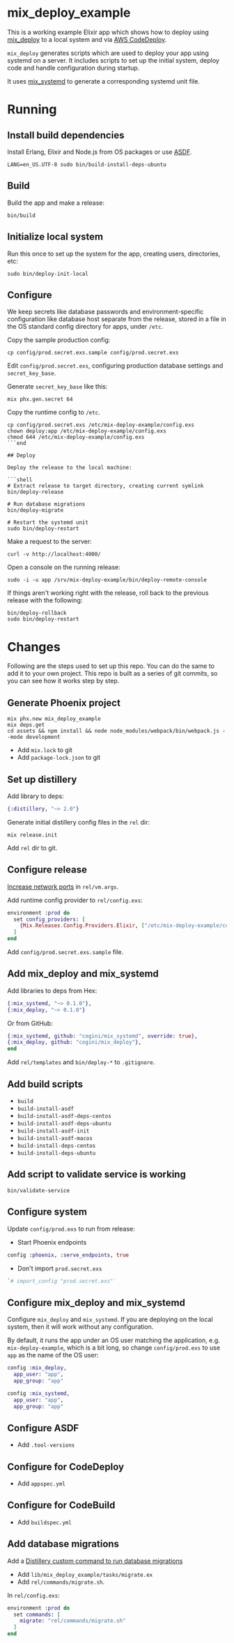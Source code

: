 # mix_deploy_example

This is a working example Elixir app which shows how to deploy using
[mix_deploy](https://github.com/cogini/mix_deploy) to a local system and via
[AWS CodeDeploy](https://aws.amazon.com/codedeploy/).

`mix_deploy` generates scripts which are used to deploy your app using systemd
on a server. It includes scripts to set up the initial system, deploy
code and handle configuration during startup.

It uses [mix_systemd](https://github.com/cogini/mix_systemd) to generate a corresponding
systemd unit file.

# Running

## Install build dependencies

Install Erlang, Elixir and Node.js from OS packages or use
[ASDF](https://www.cogini.com/blog/using-asdf-with-elixir-and-phoenix/).

```shell
LANG=en_US.UTF-8 sudo bin/build-install-deps-ubuntu
```

## Build

Build the app and make a release:

```shell
bin/build
```

## Initialize local system

Run this once to set up the system for the app, creating users, directories,
etc:

```shell
sudo bin/deploy-init-local
```

## Configure

We keep secrets like database passwords and environment-specific configuration
like database host separate from the release, stored in a file in the OS
standard config directory for apps, under `/etc`.

Copy the sample production config:

```shell
cp config/prod.secret.exs.sample config/prod.secret.exs
```

Edit `config/prod.secret.exs`, configuring production database settings and `secret_key_base`.

Generate `secret_key_base` like this:

```shell
mix phx.gen.secret 64
```

Copy the runtime config to `/etc`.

```shell
cp config/prod.secret.exs /etc/mix-deploy-example/config.exs
chown deploy:app /etc/mix-deploy-example/config.exs
chmod 644 /etc/mix-deploy-example/config.exs
```end

## Deploy

Deploy the release to the local machine:

```shell
# Extract release to target directory, creating current symlink
bin/deploy-release

# Run database migrations
bin/deploy-migrate

# Restart the systemd unit
sudo bin/deploy-restart
```

Make a request to the server:

```shell
curl -v http://localhost:4000/
```

Open a console on the running release:

```shell
sudo -i -u app /srv/mix-deploy-example/bin/deploy-remote-console
```

If things aren't working right with the release, roll back to the previous
release with the following:

```shell
bin/deploy-rollback
sudo bin/deploy-restart
```

# Changes

Following are the steps used to set up this repo. You can do the same to add
it to your own project. This repo is built as a series of git commits, so you
can see how it works step by step.

## Generate Phoenix project

```shell
mix phx.new mix_deploy_example
mix deps.get
cd assets && npm install && node node_modules/webpack/bin/webpack.js --mode development
```

* Add `mix.lock` to git
* Add `package-lock.json` to git

## Set up distillery

Add library to deps:

```elixir
{:distillery, "~> 2.0"}
```

Generate initial distillery config files in the `rel` dir:

```shell
mix release.init
```

Add `rel` dir to git.

## Configure release

[Increase network ports](https://www.cogini.com/blog/tuning-tcp-ports-for-your-phoenix-app/) in `rel/vm.args`.

Add runtime config provider to `rel/config.exs`:

```elixir
environment :prod do
  set config_providers: [
    {Mix.Releases.Config.Providers.Elixir, ["/etc/mix-deploy-example/config.exs"]}
  ]
end
```

Add `config/prod.secret.exs.sample` file.

## Add mix_deploy and mix_systemd

Add libraries to deps from Hex:

```elixir
{:mix_systemd, "~> 0.1.0"},
{:mix_deploy, "~> 0.1.0"}
```

Or from GitHub:

```elixir
{:mix_systemd, github: "cogini/mix_systemd", override: true},
{:mix_deploy, github: "cogini/mix_deploy"},
end
```

Add `rel/templates` and `bin/deploy-*` to `.gitignore`.

## Add build scripts

* `build`
* `build-install-asdf`
* `build-install-asdf-deps-centos`
* `build-install-asdf-deps-ubuntu`
* `build-install-asdf-init`
* `build-install-asdf-macos`
* `build-install-deps-centos`
* `build-install-deps-ubuntu`

## Add script to validate service is working

`bin/validate-service`

## Configure system

Update `config/prod.exs` to run from release:

* Start Phoenix endpoints

```elixir
config :phoenix, :serve_endpoints, true
```

* Don't import `prod.secret.exs`

```elixir
`# import_config "prod.secret.exs"`
```

## Configure mix_deploy and mix_systemd

Configure `mix_deploy` and `mix_systemd`. If you are deploying on the local
system, then it will work without any configuration.

By default, it runs the app under an OS user matching the application, e.g.
`mix-deploy-example`, which is a bit long, so change `config/prod.exs` to use
`app` as the name of the OS user:

```elixir
config :mix_deploy,
  app_user: "app",
  app_group: "app"

config :mix_systemd,
  app_user: "app",
  app_group: "app"
```

## Configure ASDF

* Add `.tool-versions`

## Configure for CodeDeploy

* Add `appspec.yml`

## Configure for CodeBuild

* Add `buildspec.yml`

## Add database migrations

Add a [Distillery custom command to run database migrations](https://www.cogini.com/blog/running-ecto-migrations-in-production-releases-with-distillery-custom-commands/)

* Add `lib/mix_deploy_example/tasks/migrate.ex`
* Add `rel/commands/migrate.sh`.

In `rel/config.exs`:

```elixir
environment :prod do
  set commands: [
    migrate: "rel/commands/migrate.sh"
  ]
end
```
